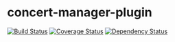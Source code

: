 # concert-manager-plugin
[![Build Status](https://travis-ci.org/rvodden/concert-manager-plugin.svg?branch=master)](https://travis-ci.org/rvodden/concert-manager-plugin)
[![Coverage Status](https://coveralls.io/repos/github/rvodden/concert-manager-plugin/badge.svg?branch=master)](https://coveralls.io/github/rvodden/concert-manager-plugin?branch=master)
[![Dependency Status](https://www.versioneye.com/user/projects/5986ee17368b0800531508fd/badge.svg?style=flat-square)](https://www.versioneye.com/user/projects/5986ee17368b0800531508fd)
